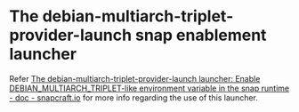 # The debian-multiarch-triplet-provider-launch snap enablement launcher
Refer [The debian-multiarch-triplet-provider-launch launcher: Enable DEBIAN_MULTIARCH_TRIPLET-like environment variable in the snap runtime - doc - snapcraft.io](https://forum.snapcraft.io/t/the-debian-multiarch-triplet-provider-launch-launcher-enable-debian-multiarch-triplet-like-environment-variable-in-the-snap-runtime/11738) for more info regarding the use of this launcher.
